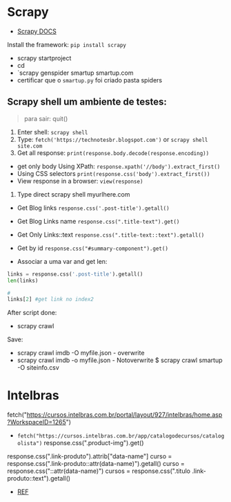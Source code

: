 # Scrapy

- [Scrapy DOCS](https://docs.scrapy.org/en/latest/topics/selectors.html)

Install the framework: `pip install scrapy`


- scrapy startproject <projectname/>
- cd <projectname>
- `scrapy genspider smartup smartup.com
- certificar que o  `smartup.py` foi criado pasta spiders

## Scrapy shell um ambiente de testes: 

> para sair: quit()

1. Enter shell: `scrapy shell`
2. Type: `fetch('https://technotesbr.blogspot.com')` or `scrapy shell site.com`
3. Get all response: `print(response.body.decode(response.encoding))`
  - get only body Using XPath: `response.xpath('//body').extract_first()`
  - Using CSS selectors `print(response.css('body').extract_first())`
  - View response in a browser: `view(response)`

1. Type direct scrapy shell myurlhere.com


- Get Blog links `response.css('.post-title').getall()`
- Get Blog Links name `response.css(".title-text").get()`
- Get Only Links::text `response.css(".title-text::text").getall()`
- Get by id `response.css("#summary-component").get()`

- Associar a uma var and get len:

```python
links = response.css('.post-title').getall() 
len(links)

# 
links[2] #get link no index2
```

After script done:

- scrapy crawl <project>

Save:

- scrapy crawl imdb -O myfile.json - overwrite
- scrapy crawl imdb -o myfile.json - Notoverwrite
$ scrapy crawl smartup -O siteinfo.csv



# Intelbras

fetch("https://cursos.intelbras.com.br/portal/layout/927/intelbras/home.asp?WorkspaceID=1265")

- `fetch("https://cursos.intelbras.com.br/app/catalogodecursos/catalogolista")`
response.css(".product-img").get()

response.css(".link-produto").attrib["data-name"]
curso = response.css(".link-produto::attr(data-name)").getall()
curso = response.css("::attr(data-name)")
cursos = response.css(".titulo .link-produto::text").getall()


- [REF](https://www.youtube.com/watch?v=QdLgNr1mKQU)